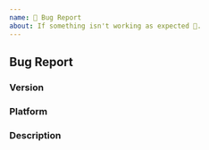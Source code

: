 ```yaml
---
name: 🐛 Bug Report
about: If something isn't working as expected 🤔.
---
```


<!--
Thank you for reporting an issue.

Please fill in as much of the template below as you're able.
-->

## Bug Report

### Version

<!--
List the versions of all `axum` crates you are using. The easiest way to get
this information is using `cargo tree`:

`cargo tree | grep axum`
-->

### Platform

<!---
Output of `uname -a` (UNIX), or version and 32 or 64-bit (Windows)
-->

### Description

<!--
Enter your issue details below this comment.

One way to structure the description:

<short summary of the bug>

I expected to see this happen: <explanation>

Instead, this happened: <explanation>
-->
